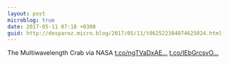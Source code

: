 ```yaml
---
layout: post
microblog: true
date: 2017-05-11 07:18 +0300
guid: http://desparoz.micro.blog/2017/05/11/t862522384074625024.html
---
```

The Multiwavelength Crab via NASA [t.co/ngTVaDxAE...](https://t.co/ngTVaDxAEB) [t.co/IEbGrcsvO...](https://t.co/IEbGrcsvOp)
